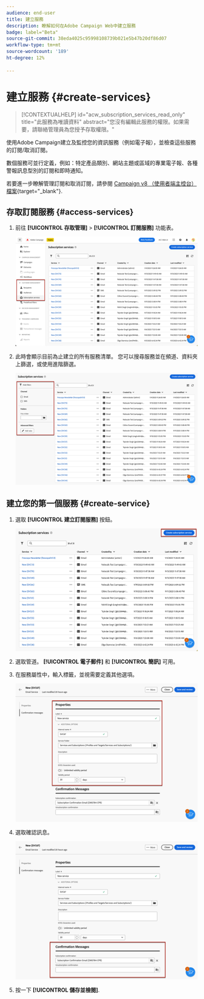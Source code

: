 ```yaml
---
audience: end-user
title: 建立服務
description: 瞭解如何在Adobe Campaign Web中建立服務
badge: label="Beta"
source-git-commit: 38eda4025c95998108739b021e5b47b20df86d07
workflow-type: tm+mt
source-wordcount: '189'
ht-degree: 12%

---
```



# 建立服務 {#create-services}

>[!CONTEXTUALHELP]
>id="acw_subscription_services_read_only"
>title="此服務為唯讀資料"
>abstract="您沒有編輯此服務的權限。如果需要，請聯絡管理員為您授予存取權限。"

使用Adobe Campaign建立及監控您的資訊服務（例如電子報），並檢查這些服務的訂閱/取消訂閱。

數個服務可並行定義，例如：特定產品類別、網站主題或區域的專業電子報、各種警報訊息型別的訂閱和即時通知。

若要進一步瞭解管理訂閱和取消訂閱，請參閱 [Campaign v8 （使用者端主控台）檔案](https://experienceleague.adobe.com/docs/campaign/campaign-v8/audience/subscriptions.html){target="_blank"}.

## 存取訂閱服務 {#access-services}

1. 前往 **[!UICONTROL 存取管理]** > **[!UICONTROL 訂閱服務]** 功能表。

   ![](assets/service-list.png)

1. 此時會顯示目前為止建立的所有服務清單。 您可以搜尋服務並在頻道、資料夾上篩選，或使用進階篩選。

   ![](assets/service-filters.png)

## 建立您的第一個服務 {#create-service}

1. 選取 **[!UICONTROL 建立訂閱服務]** 按鈕。

   ![](assets/service-create-button.png)

1. 選取管道。 **[!UICONTROL 電子郵件]** 和 **[!UICONTROL 簡訊]** 可用。

1. 在服務屬性中，輸入標籤，並視需要定義其他選項。

   ![](assets/service-create-properties.png)

1. 選取確認訊息。

   ![](assets/service-create-confirmation-msg.png)

1. 按一下 **[!UICONTROL 儲存並檢閱]**.



